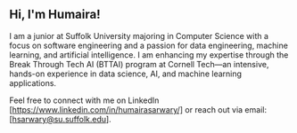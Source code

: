 ## Hi, I'm Humaira!


I am a junior at Suffolk University majoring in Computer Science with a focus on software engineering and a passion for data engineering, machine learning, and artificial intelligence. I am enhancing my expertise through the Break Through Tech AI (BTTAI) program at Cornell Tech—an intensive, hands-on experience in data science, AI, and machine learning applications.

Feel free to connect with me on LinkedIn [https://www.linkedin.com/in/humairasarwary/] or reach out via email: [hsarwary@su.suffolk.edu].

